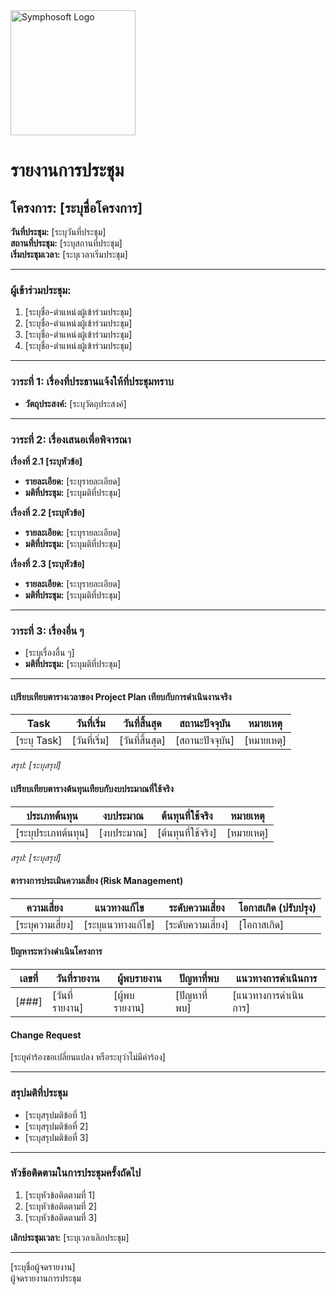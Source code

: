 <img src="https://www.symphosoft.com/logo/symphosoftLogo.png" alt="Symphosoft Logo" width="200"/>

# รายงานการประชุม

## โครงการ: [ระบุชื่อโครงการ]
**วันที่ประชุม:** [ระบุวันที่ประชุม]  
**สถานที่ประชุม:** [ระบุสถานที่ประชุม]  
**เริ่มประชุมเวลา:** [ระบุเวลาเริ่มประชุม]

---

### ผู้เข้าร่วมประชุม:
1. [ระบุชื่อ-ตำแหน่งผู้เข้าร่วมประชุม]
2. [ระบุชื่อ-ตำแหน่งผู้เข้าร่วมประชุม]
3. [ระบุชื่อ-ตำแหน่งผู้เข้าร่วมประชุม]
4. [ระบุชื่อ-ตำแหน่งผู้เข้าร่วมประชุม]

---

### วาระที่ 1: เรื่องที่ประธานแจ้งให้ที่ประชุมทราบ
- **วัตถุประสงค์:** [ระบุวัตถุประสงค์]

---

### วาระที่ 2: เรื่องเสนอเพื่อพิจารณา

**เรื่องที่ 2.1 [ระบุหัวข้อ]**  
- **รายละเอียด:** [ระบุรายละเอียด]  
- **มติที่ประชุม:** [ระบุมติที่ประชุม]

**เรื่องที่ 2.2 [ระบุหัวข้อ]**  
- **รายละเอียด:** [ระบุรายละเอียด]  
- **มติที่ประชุม:** [ระบุมติที่ประชุม]

**เรื่องที่ 2.3 [ระบุหัวข้อ]**  
- **รายละเอียด:** [ระบุรายละเอียด]  
- **มติที่ประชุม:** [ระบุมติที่ประชุม]

---

### วาระที่ 3: เรื่องอื่น ๆ  
- [ระบุเรื่องอื่น ๆ]  
- **มติที่ประชุม:** [ระบุมติที่ประชุม]

---

#### เปรียบเทียบตารางเวลาของ Project Plan เทียบกับการดำเนินงานจริง  

| Task                  | วันที่เริ่ม    | วันที่สิ้นสุด  | สถานะปัจจุบัน        | หมายเหตุ      |
|-----------------------|----------------|-----------------|----------------------|---------------|
| [ระบุ Task]          | [วันที่เริ่ม] | [วันที่สิ้นสุด] | [สถานะปัจจุบัน]     | [หมายเหตุ]    |

*สรุป: [ระบุสรุป]*

#### เปรียบเทียบตารางต้นทุนเทียบกับงบประมาณที่ใช้จริง  

| ประเภทต้นทุน          | งบประมาณ       | ต้นทุนที่ใช้จริง  | หมายเหตุ      |
|-----------------------|----------------|-------------------|---------------|
| [ระบุประเภทต้นทุน]   | [งบประมาณ]    | [ต้นทุนที่ใช้จริง] | [หมายเหตุ]    |

*สรุป: [ระบุสรุป]*

#### ตารางการประเมินความเสี่ยง (Risk Management)  

| ความเสี่ยง             | แนวทางแก้ไข              | ระดับความเสี่ยง | โอกาสเกิด (ปรับปรุง) |
|-----------------------|-------------------------|----------------|--------------------|
| [ระบุความเสี่ยง]      | [ระบุแนวทางแก้ไข]      | [ระดับความเสี่ยง] | [โอกาสเกิด]        |

#### ปัญหาระหว่างดำเนินโครงการ  

| เลขที่  | วันที่รายงาน   | ผู้พบรายงาน           | ปัญหาที่พบ               | แนวทางการดำเนินการ         |
|--------|---------------|-----------------------|-------------------------|--------------------------|
| [###]  | [วันที่รายงาน] | [ผู้พบรายงาน]        | [ปัญหาที่พบ]            | [แนวทางการดำเนินการ]     |

#### Change Request  
[ระบุคำร้องขอเปลี่ยนแปลง หรือระบุว่าไม่มีคำร้อง]

---

### สรุปมติที่ประชุม  
- [ระบุสรุปมติข้อที่ 1]  
- [ระบุสรุปมติข้อที่ 2]  
- [ระบุสรุปมติข้อที่ 3]

---

### หัวข้อติดตามในการประชุมครั้งถัดไป
1. [ระบุหัวข้อติดตามที่ 1]
2. [ระบุหัวข้อติดตามที่ 2]
3. [ระบุหัวข้อติดตามที่ 3]

**เลิกประชุมเวลา:** [ระบุเวลาเลิกประชุม]

---

[ระบุชื่อผู้จดรายงาน]  
ผู้จดรายงานการประชุม